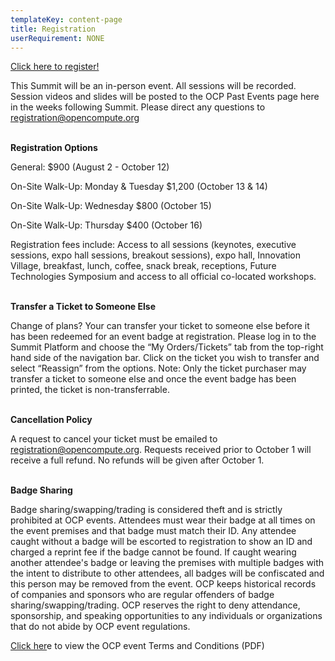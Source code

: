 ```yaml
---
templateKey: content-page
title: Registration
userRequirement: NONE
---
```

[Click here to register! ](https://2025ocpglobal.fnvirtual.app/)

[](https://2025ocpglobal.fnvirtual.app/)

This Summit will be an in-person event. All sessions will be recorded. Session videos and slides will be posted to the OCP Past Events page here in the weeks following Summit. Please direct any questions to [registration@opencompute.org](<mailto: registration@opencompute.org>)[](<mailto: registration@opencompute.org>)

**<br/>Registration Options**

 General: $900 (August 2 - October 12)

 On-Site Walk-Up: Monday & Tuesday $1,200 (October 13 & 14)

 On-Site Walk-Up: Wednesday $800 (October 15)

 On-Site Walk-Up: Thursday $400 (October 16)

Registration fees include: Access to all sessions (keynotes, executive sessions, expo hall sessions, breakout sessions), expo hall, Innovation Village, breakfast, lunch, coffee, snack break, receptions, Future Technologies Symposium and access to all official co-located workshops. 

**<br/>Transfer a Ticket to Someone Else**

Change of plans? Your can transfer your ticket to someone else before it has been redeemed for an event badge at registration. Please log in to the Summit Platform and choose the “My Orders/Tickets” tab from the top-right hand side of the navigation bar. Click on the ticket you wish to transfer and select “Reassign” from the options. Note: Only the ticket purchaser may transfer a ticket to someone else and once the event badge has been printed, the ticket is non-transferrable.

<br/>**Cancellation Policy**

A request to cancel your ticket must be emailed to [registration@opencompute.org](<mailto: registration@opencompute.org>). Requests received prior to October 1 will receive a full refund. No refunds will be given after October 1.

**<br/>Badge Sharing**

Badge sharing/swapping/trading is considered theft and is strictly prohibited at OCP events. Attendees must wear their badge at all times on the event premises and that badge must match their ID. Any attendee caught without a badge will be escorted to registration to show an ID and charged a reprint fee if the badge cannot be found. If caught wearing another attendee's badge or leaving the premises with multiple badges with the intent to distribute to other attendees, all badges will be confiscated and this person may be removed from the event. OCP keeps historical records of companies and sponsors who are regular offenders of badge sharing/swapping/trading. OCP reserves the right to deny attendance, sponsorship, and speaking opportunities to any individuals or organizations that do not abide by OCP event regulations.

[Click her](https://146a55aca6f00848c565-a7635525d40ac1c70300198708936b4e.ssl.cf1.rackcdn.com/images/9c1c5916072b8e33fdbba2537947b86c768372f3.pdf)e to view the OCP event Terms and Conditions (PDF)
